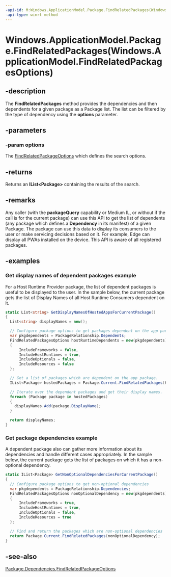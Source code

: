 ```yaml
---
-api-id: M:Windows.ApplicationModel.Package.FindRelatedPackages(Windows.ApplicationModel.FindRelatedPackagesOptions)
-api-type: winrt method
---
```


# Windows.ApplicationModel.Package.FindRelatedPackages(Windows.ApplicationModel.FindRelatedPackagesOptions)

<!--
public System.Collections.Generic.IList<Windows.ApplicationModel.Package> FindRelatedPackages (Windows.ApplicationModel.FindRelatedPackagesOptions options);
-->

## -description

The **FindRelatedPackages** method provides the dependencies and then dependents for a given package as a Package list. The list can be filtered by the type of dependency using the **options** parameter.

## -parameters

### -param options

The [FindRelatedPackageOptions](findrelatedpackagesoptions.md) which defines the search options.

## -returns

Returns an **IList\<Package\>** containing the results of the search.

## -remarks

Any caller (with the **packageQuery** capability or Medium IL, or without if the call is for the current package) can use this API to get the list of dependents (any package which defines a **Dependency** in its manifest) of a given Package. The package can use this data to display its consumers to the user or make servicing decisions based on it. For example, Edge can display all PWAs installed on the device. This API is aware of all registered packages.

## -examples

### Get display names of dependent packages example

For a Host Runtime Provider package, the list of dependent packages is useful to be displayed to the user. In the sample below, the current package gets the list of Display Names of all Host Runtime Consumers dependent on it.

```csharp
static List<string> GetDisplayNamesOfHostedAppsForCurrentPackage()
{
  List<string> displayNames = new();

  // Configure package options to get packages dependent on the app package
  var pkgdependents = PackageRelationship.Dependents;                      
  FindRelatedPackagesOptions hostRuntimeDependents = new(pkgdependents)
  {
      IncludeFrameworks = false,
      IncludeHostRuntimes = true,
      IncludeOptionals = false,
      IncludeResources = false
  };

  // Get a list of packages which are dependent on the app package.
  IList<Package> hostedPackages = Package.Current.FindRelatedPackages(hostRuntimeDependents);

  // Iterate over the dependent packages and get their display names.
  foreach (Package package in hostedPackages)
  {
    displayNames.Add(package.DisplayName);
  }

  return displayNames;
}
```

### Get package dependencies example

A dependent package also can gather more information about its dependencies and handle different cases appropriately. In the sample below, the current package gets the list of packages on which it has a non-optional dependency.

```csharp
static IList<Package> GetNonOptionalDependenciesForCurrentPackage()
{
  // Configure package options to get non-optional dependencies
  var pkgdependents = PackageRelationship.Dependencies;                      
  FindRelatedPackagesOptions nonOptionalDependency = new(pkgdependents)
  {
      IncludeFrameworks = true,
      IncludeHostRuntimes = true,
      IncludeOptionals = false,
      IncludeResources = true
  };

  // Find and return the packages which are non-optional dependencies
  return Package.Current.FindRelatedPackages(nonOptionalDependency);
}
```

## -see-also

[Package.Dependencies](package_dependencies.md),[FindRelatedPackageOptions](findrelatedpackagesoptions.md)
